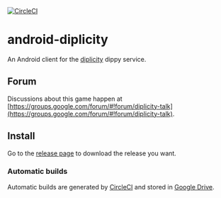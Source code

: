 [![CircleCI](https://circleci.com/gh/zond/android-diplicity.svg?style=svg)](https://circleci.com/gh/zond/android-diplicity)

# android-diplicity

An Android client for the [diplicity](https://github.com/zond/diplicity) dippy service.

## Forum

Discussions about this game happen at [https://groups.google.com/forum/#!forum/diplicity-talk](https://groups.google.com/forum/#!forum/diplicity-talk).

## Install

Go to the [release page](https://github.com/zond/android-diplicity/releases) to download the release you want.

### Automatic builds

Automatic builds are generated by [CircleCI](https://circleci.com/gh/zond/android-diplicity) and stored in [Google Drive](http://goo.gl/6GuDD9).



